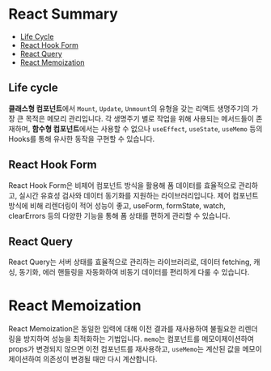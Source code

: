 # React Summary

- [Life Cycle](#lifecycle)
- [React Hook Form](#react-hook-form)
- [React Query](#react-query)
- [React Memoization](#react-memoization)

## Life cycle

**클래스형 컴포넌트**에서 `Mount`, `Update`, `Unmount`의 유형을 갖는 리액트 생명주기의 가장 큰 목적은 메모리 관리입니다. 각 생명주기 별로 작업을 위해 사용되는 메서드들이 존재하며, **함수형 컴포넌트**에서는 사용할 수 없으나 `useEffect`, `useState`, `useMemo` 등의 Hooks를 통해 유사한 동작을 구현할 수 있습니다.

## React Hook Form

React Hook Form은 비제어 컴포넌트 방식을 활용해 폼 데이터를 효율적으로 관리하고, 실시간 유효성 검사와 데이터 동기화를 지원하는 라이브러리입니다. 제어 컴포넌트 방식에 비해 리렌더링이 적어 성능이 좋고, useForm, formState, watch, clearErrors 등의 다양한 기능을 통해 폼 상태를 편하게 관리할 수 있습니다.

## React Query

React Query는 서버 상태를 효율적으로 관리하는 라이브러리로, 데이터 fetching, 캐싱, 동기화, 에러 핸들링을 자동화하여 비동기 데이터를 편리하게 다룰 수 있습니다.

# React Memoization

React Memoization은 동일한 입력에 대해 이전 결과를 재사용하여 불필요한 리렌더링을 방지하여 성능을 최적화하는 기법입니다. `memo`는 컴포넌트를 메모이제이션하여 props가 변경되지 않으면 이전 컴포넌트를 재사용하고, `useMemo`는 계산된 값을 메모이제이션하여 의존성이 변경될 때만 다시 계산합니다.

